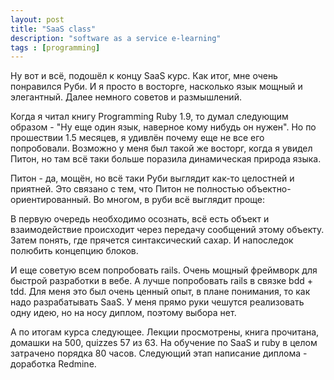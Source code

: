 ```yaml
---
layout: post
title: "SaaS class"
description: "software as a service e-learning"
tags : [programming]
---
```


Ну вот и всё, подошёл к концу SaaS курс. Как итог, мне очень понравился Руби. И я просто в восторге, насколько язык мощный и элегантный. Далее немного советов и размышлений.


Когда я читал книгу Programming Ruby 1.9, то думал следующим образом - "Ну еще один язык, наверное кому нибудь он нужен". Но по прошествии 1.5 месяцев, я удивлён почему еще не все его попробовали. Возможно у меня был такой же восторг, когда я увидел Питон, но там всё таки больше поразила динамическая природа языка.

Питон - да, мощён, но всё таки Руби выглядит как-то целостней и приятней. Это связано с тем, что Питон не полностью объектно-ориентированный.
Во многом, в руби всё выглядит проще:

В первую очередь необходимо осознать, всё есть объект и взаимодействие происходит через передачу сообщений этому объекту.
Затем понять, где прячется синтаксический сахар.
И напоследок полюбить концепцию блоков.


И еще советую всем попробовать rails. Очень мощный фреймворк для быстрой разработки в вебе. А лучше попробовать rails в связке bdd + tdd. Для меня это был очень ценный опыт, в плане понимания, то как надо разрабатывать SaaS. У меня прямо руки чешутся реализовать одну идею, но на носу диплом, поэтому выбора нет.

А по итогам курса следующее. Лекции просмотрены, книга прочитана, домашки на 500, quizzes 57 из 63. На обучение по SaaS и ruby в целом затрачено порядка 80 часов. Следующий этап написание диплома - доработка Redmine.

